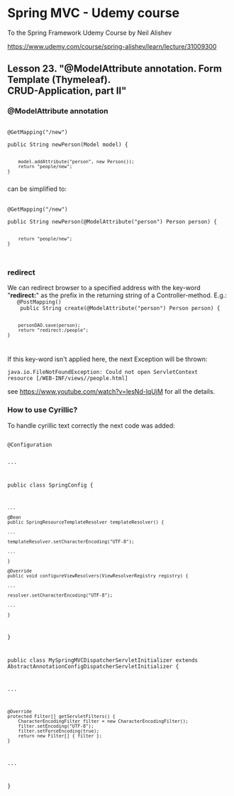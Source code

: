 # Spring MVC - Udemy course
To the Spring Framework Udemy Course by Neil Alishev

https://www.udemy.com/course/spring-alishev/learn/lecture/31009300

<h2>Lesson 23. "@ModelAttribute annotation. Form Template (Thymeleaf).
<br>CRUD-Application, part II"</h2>

<h3>@ModelAttribute annotation</h3>

<code>
@GetMapping("/new")
    <br>public String newPerson(Model model) {
    
        model.addAttribute("person", new Person());
        return "people/new";
    }
</code>
can be simplified to:
<br><br>
<code>
@GetMapping("/new")
    <br>public String newPerson(@ModelAttribute("person") Person person) {

        return "people/new";
    }
</code>

<h3>redirect</h3>
We can redirect browser to a specified address with
the key-word "<b>redirect:</b>" as the prefix in the returning
string of a Controller-method. E.g.:

<code>
   @PostMapping()
    public String create(@ModelAttribute("person") Person person) {
        
        personDAO.save(person);
        return "redirect:/people";
    }
</code>

If this key-word isn't applied here, the next Exception will be 
thrown:

<code>java.io.FileNotFoundException: Could not open ServletContext resource [/WEB-INF/views//people.html]
</code>

see https://www.youtube.com/watch?v=lesNd-lqUiM for all the details.

<h3>How to use Cyrillic?</h3>

To handle cyrillic text correctly the next code was added:

<code>
@Configuration

...

public class SpringConfig {

    ...

    @Bean
    public SpringResourceTemplateResolver templateResolver() {

    ...

    templateResolver.setCharacterEncoding("UTF-8");

    ...

    }

    @Override
    public void configureViewResolvers(ViewResolverRegistry registry) {

    ...

    resolver.setCharacterEncoding("UTF-8");

    ...

    }

}

public class MySpringMVCDispatcherServletInitializer extends
AbstractAnnotationConfigDispatcherServletInitializer {

...

    @Override
    protected Filter[] getServletFilters() {
        CharacterEncodingFilter filter = new CharacterEncodingFilter();
        filter.setEncoding("UTF-8");
        filter.setForceEncoding(true);
        return new Filter[] { filter };
    }

...

}


</code>